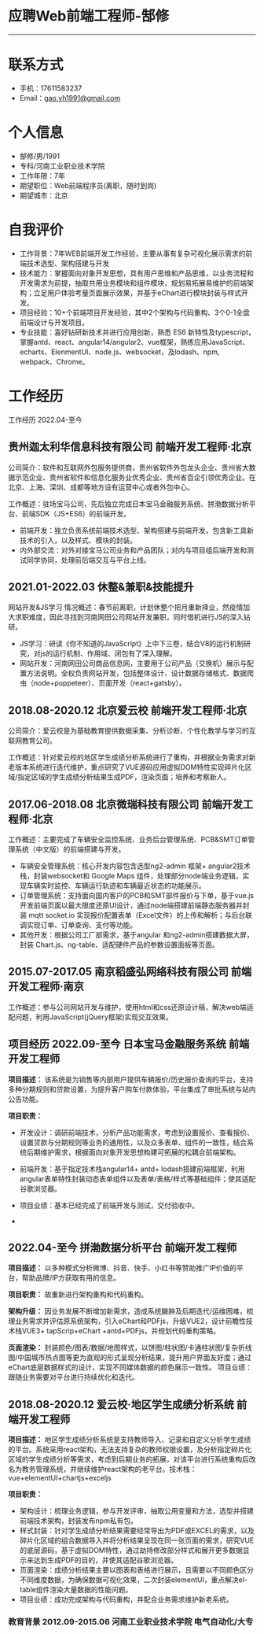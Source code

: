 # 应聘Web前端工程师-郜修

---

# 联系方式

- 手机：17611583237
- Email：gao.yh1991@gmail.com 

# 个人信息

 - 郜修/男/1991
 - 专科/河南工业职业技术学院 
 - 工作年限：7年
 - 期望职位：Web前端程序员(离职，随时到岗)
 - 期望城市：北京

# 自我评价

 - 工作背景：7年WEB前端开发工作经验，主要从事有复杂可视化展示需求的前端技术选型、架构搭建与开发
 - 技术能力：掌握面向对象开发思想，具有用户思维和产品思维，以业务流程和开发需求为前提，抽取共用业务模块和组件模块，规划易拓展易维护的前端架构；立足用户体验考量页面展示效果，并基于eChart进行模块封装与样式开发。
 - 项目经验：10+个前端项目开发经验，其中2个架构与代码重构、3个0-1全盘前端设计与开发项目。 
 - 专业技能：喜好钻研新技术并进行应用创新，熟悉 ES6 新特性及typescript，掌握antd、react、angular14/angular2、vue框架，熟练应用JavaScript、echarts、ElenmentUI、node.js、websocket，及lodash、npm, webpack、Chrome。

# 工作经历

工作经历 2022.04-至今

## 贵州迦太利华信息科技有限公司 前端开发工程师·北京 
 
 公司简介：软件和互联网外包服务提供商，贵州省软件外包龙头企业、贵州省大数据示范企业、贵州省软件和信息化服务业优秀企业、贵州省百企引领优秀企业。在北京、上海、深圳、成都等地方设有运营中心或者外包中心。
 
 工作概述：驻场宝马公司，先后独立完成日本宝马金融服务系统、拼渤数据分析平台、前端SDK（JS+ES6）的前端开发。
 
 - 前端开发：独立负责系统前端技术选型、架构搭建与前端开发，包含新工具新技术的引入，以及样式、模块的封装。
 - 内外部交流：对外对接宝马公司业务和产品团队；对内与项目组后端开发和测试同学协同，处理前后端交互与平台上线。

## 2021.01-2022.03 休整&兼职&技能提升
 
 网站开发&JS学习 情况概述：春节前离职，计划休整个把月重新择业，然疫情加大求职难度，因此寻找到河南网田公司网站开发兼职，同时借机进行JS的深入钻研。 
 - JS学习：研读《你不知道的JavaScript》上中下三卷，结合V8的运行机制研究，对js的运行机制、作用域、闭包有了深入理解。
 - 网站开发：河南网田公司商品信息网，主要用于公司产品（交换机）展示与配置方法说明。全权负责网站开发，包括整体设计、设计数据存储格式、数据爬虫（node+puppeteer）、页面开发（react+gatsby）。
 
 
## 2018.08-2020.12 北京爱云校 前端开发工程师·北京 
 
 公司简介：爱云校是为基础教育提供数据采集、分析诊断、个性化教学与学习的互联网教育公司。
 
 工作概述：针对爱云校的地区学生成绩分析系统进行了重构，并根据业务需求对新老版本系统进行迭代维护，重点研究了VUE源码应用虚拟DOM特性实现碎片化区域/指定区域的学生成绩分析结果生成PDF，渲染页面；培养和考察新人。 
 
## 2017.06-2018.08 北京微瑞科技有限公司 前端开发工程师·北京 

工作概述：主要完成了车辆安全监控系统、业务后台管理系统、PCB&SMT订单管理系统（中文版）的前端搭建与开发。

- 车辆安全管理系统：核心开发内容包含选型ng2-admin 框架+ angular2技术栈，封装websocket和 Google Maps 组件，处理部分node端业务逻辑，实现车辆实时监控、车辆运行轨迹和车辆最近状态的功能展示。 
- 订单管理系统：支持面向国内客户的PCB和SMT部件报价与下单，基于vue.js 开发前端页面以最大限度还原UI设计，通过node端搭建前端静态服务器并封装 mqtt socket.io 实现报价配置表单（Excel文件）的上传和解析；与后台联调实现订单、订单查询、支付等功能。
- 其他开发：根据公司工厂部需求，基于angular 和ng2-admin搭建数据大屏，封装 Chart.js、ng-table、适配硬件产品的参数设置面板等页面。
 
 
## 2015.07-2017.05 南京稻盛弘网络科技有限公司 前端开发工程师·南京 

工作概述：参与公司网站开发与维护，使用html和css还原设计稿，解决web端适配问题，利用JavaScript(jQuery框架)实现交互效果。

## 项目经历 2022.09-至今 日本宝马金融服务系统 前端开发工程师
 **项目描述：** 该系统是为销售等内部用户提供车辆报价/历史报价查询的平台，支持多种分期规则和贷款设置，为提升客户购车付款体验，平台集成了审批系统与站内公告功能。
 
 **项目职责：** 
 - 开发设计：调研前端技术，分析产品功能需求，考虑到设置报价、查看报价、设置贷款与分期规则等业务的通用性，以及众多表单、组件的一致性，结合系统后期维护需求，根据面向对象开发思想构建可拓展的松耦合前端架构。 
 
 - 前端开发：基于指定技术栈angular14+ antd+ lodash搭建前端框架，利用angular表单特性封装动态表单组件以及表单/表格/样式等基础组件；使其适配谷歌浏览器。 
 - 项目业绩：基本已经完成了前端开发与测试，交付验收中。 
 - 
## 2022.04-至今 拼渤数据分析平台 前端开发工程师 

**项目描述：** 以多种模式分析微博、抖音、快手、小红书等赞助推广IP价值的平台，帮助品牌/IP方获取有用的信息。

**项目职责：** 故重新进行架构重构和代码重构。 

**架构升级：** 因业务发展不断增加新需求，造成系统臃肿及后期迭代/运维困难，梳理业务需求并评估原系统架构，引入eChart和PDFjs，升级VUE2，设计前瞻性技术栈VUE3+ tapScrip+eChart +antd+PDFjs，并规划代码重构策略。 

**页面渲染：** 封装颜色/图表/数据/地图样式，以饼图/柱状图/卡通柱状图/复杂折线图/中国城市热点图等更为直观的形式呈现分析结果，提升用户界面友好度；通过eChart底层数据样式的设计，实现不同媒体数据的颜色展示一致性。 项目业绩：跟随业务需要对平台进行持续优化和迭代。 

## 2018.08-2020.12 爱云校·地区学生成绩分析系统 前端开发工程师 

**项目描述：** 地区学生成绩分析系统是支持教师导入、记录和自定义分析学生成绩的平台。系统采用react架构，无法支持复杂的教师权限设置，及分析指定碎片化区域的学生成绩分析等需求，考虑到后期业务的拓展，对该平台进行系统重构后改名为教务管理系统，并继续维护react架构的老平台。技术栈：vue+elementUI+chartjs+exceljs 

**项目职责：**

- 架构设计：梳理业务逻辑，参与开发评审，抽取公用变量和方法，选型并搭建前端技术架构，封装发布npm私有包。 
- 样式封装：针对学生成绩分析结果需要经常导出为PDF或EXCEL的需求，以及碎片化区域的组合数据导入并将分析结果呈现在同一张页面的需求，研究VUE的底层源码，基于虚拟DOM特性，通过劫持修改部分样式和展开更多数据显示来达到生成PDF的目的，并使其适配谷歌浏览器。
- 页面渲染：成绩分析结果主要以图表和表格进行展示，且需要以不同颜色区分不同维度数据，为确保数据可视化效果，二次封装elementUI，重点解决el-table组件渲染大量数据的性能问题。
- 项目业绩：成功完成架构与代码重构，并配合业务需求维护新老系统。

### 教育背景 2012.09-2015.06 河南工业职业技术学院 电气自动化/大专


